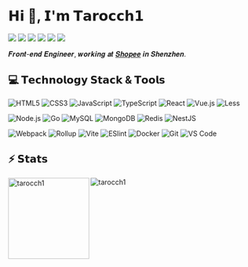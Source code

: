 # 𝗛𝗶 👋, 𝗜'𝗺 𝗧𝗮𝗿𝗼𝗰𝗰𝗵𝟭</h1>

[![](https://img.shields.io/badge/-huiben.fang@gmail.com-EA4335?style=flat-square&logo=gmail&logoColor=fff)](mailto:huiben.fang@gmail.com)
[![](https://img.shields.io/badge/-%40Tarocch1-181717?style=flat-square&logo=github)](https://github.com/Tarocch1)
[![](https://img.shields.io/badge/-%40Tarocch1-26A5E4?style=flat-square&logo=telegram)](https://t.me/tarocch1)
[![](https://img.shields.io/badge/-%40Tarocch1-0084FF?style=flat-square&logo=zhihu&logoColor=fff)](https://www.zhihu.com/people/Tarocch1)
[![](https://img.shields.io/website?style=flat-square&up_message=tarocch1.com&url=https%3A%2F%2Fwww.tarocch1.com)](https://www.tarocch1.com)
![](https://komarev.com/ghpvc/?username=tarocch1&style=flat-square)

𝑭𝒓𝒐𝒏𝒕-𝒆𝒏𝒅 𝑬𝒏𝒈𝒊𝒏𝒆𝒆𝒓, 𝒘𝒐𝒓𝒌𝒊𝒏𝒈 𝒂𝒕 [𝑺𝒉𝒐𝒑𝒆𝒆](https://shopee.com/) 𝒊𝒏 𝑺𝒉𝒆𝒏𝒛𝒉𝒆𝒏.

## 💻 𝗧𝗲𝗰𝗵𝗻𝗼𝗹𝗼𝗴𝘆 𝗦𝘁𝗮𝗰𝗸 & 𝗧𝗼𝗼𝗹𝘀

![HTML5](https://img.shields.io/badge/-HTML5-E44D27?style=flat-square&logo=html5&logoColor=fff)
![CSS3](https://img.shields.io/badge/-CSS3-1572B6?style=flat-square&logo=css3)
![JavaScript](https://img.shields.io/badge/-JavaScript-F7DF1E?style=flat-square&logo=javascript&logoColor=333)
![TypeScript](https://img.shields.io/badge/-TypeScript-3178C6?style=flat-square&logo=typescript&logoColor=fff)
![React](https://img.shields.io/badge/-React-20232A?style=flat-square&logo=react)
![Vue.js](https://img.shields.io/badge/-Vue.js-38495C?style=flat-square&logo=vuedotjs)
![Less](https://img.shields.io/badge/-Less-1D365D?style=flat-square&logo=less)

![Node.js](https://img.shields.io/badge/-Node.js-339933?style=flat-square&logo=nodedotjs&logoColor=fff)
![Go](https://img.shields.io/badge/-Go-00ADD8?style=flat-square&logo=go&logoColor=fff)
![MySQL](https://img.shields.io/badge/-MySQL-4479A1?style=flat-square&logo=mysql&logoColor=fff)
![MongoDB](https://img.shields.io/badge/-MongoDB-47A248?style=flat-square&logo=mongodb&logoColor=fff)
![Redis](https://img.shields.io/badge/-Redis-DC382D?style=flat-square&logo=redis&logoColor=fff)
![NestJS](https://img.shields.io/badge/-NestJS-E0234E?style=flat-square&logo=nestjs)

![Webpack](https://img.shields.io/badge/-Webpack-2B3A42?style=flat-square&logo=webpack)
![Rollup](https://img.shields.io/badge/-Rollup-EC4A3F?style=flat-square&logo=rollupdotjs&logoColor=fff)
![Vite](https://img.shields.io/badge/-Vite-646CFF?style=flat-square&logo=vite&logoColor=fff)
![ESlint](https://img.shields.io/badge/-ESLint-4B32C3?style=flat-square&logo=eslint)
![Docker](https://img.shields.io/badge/-Docker-2496ED?style=flat-square&logo=docker&logoColor=fff)
![Git](https://img.shields.io/badge/-Git-F05032?style=flat-square&logo=git&logoColor=fff)
![VS Code](https://img.shields.io/badge/-VSCode-007ACC?style=flat-square&logo=visual-studio-code)


## ⚡️ 𝗦𝘁𝗮𝘁𝘀

<img height="165" align="left" src="https://github-readme-stats.vercel.app/api?username=tarocch1&show_icons=true&locale=en" alt="tarocch1" />

<img align="center" src="https://github-readme-stats.vercel.app/api/top-langs?username=tarocch1&show_icons=true&locale=en&layout=compact" alt="tarocch1" />
